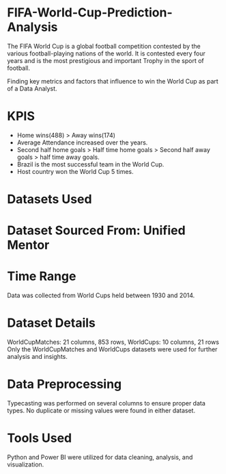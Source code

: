 # FIFA-World-Cup-Prediction-Analysis

The FIFA World Cup is a global football competition contested by the various football-playing
nations of the world. It is contested every four years and is the most prestigious and important
Trophy in the sport of football.

Finding key metrics and factors that influence to win the World Cup as part of a Data Analyst.


# KPIS
- Home wins(488) > Away wins(174)
- Average Attendance increased over the years.
- Second half home goals > Half time home goals > Second half away goals > half time away goals.
- Brazil is the most successful team in the World Cup.
- Host country won the World Cup 5 times.

# Datasets Used


# Dataset Sourced From: Unified Mentor

# Time Range
Data was collected from World Cups held between 1930 and 2014.

# Dataset Details
WorldCupMatches: 21 columns, 853 rows, WorldCups: 10 columns, 21 rows
Only the WorldCupMatches and WorldCups datasets were used for further analysis and insights.

# Data Preprocessing
Typecasting was performed on several columns to ensure proper data types. 
No duplicate or missing values were found in either dataset.

# Tools Used
Python and Power BI were utilized for data cleaning, analysis, and visualization.




